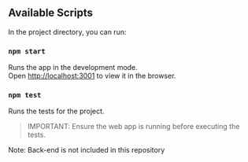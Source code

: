 ## Available Scripts

In the project directory, you can run:

### `npm start`

Runs the app in the development mode.<br>
Open [http://localhost:3001](http://localhost:3001) to view it in the browser.

### `npm test`

Runs the tests for the project.<br>

> IMPORTANT: Ensure the web app is running before executing the tests.

Note: Back-end is not included in this repository
